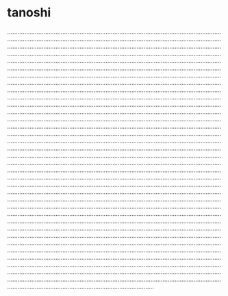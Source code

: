 # tanoshi
.........................................................................................................................................................................................................................................................................................................................................................................................................................................................................................................................................................................................................................................................................................................................................................................................................................................................................................................................................................................................................................................................................................................................................................................................................................................................................................................................................................................................................................................................................................................................................................................................................................................................................................................................................................................................................................................................................................................................................................................................................................................................................................................................................................................................................................................................................................................................................................................................................................................................................................................................................................................................................................................................................................................................................................................................................................................................................................................................................................................................................................................................................................................................................................................................................................................................................................................................................................................................................................................................................................................................................................................................................................................................................................................................................................................................................................................................................................................................................................................................................................................................................................................................................................................................................................................................................................................................................................................................................................................................................................................................................................................................................